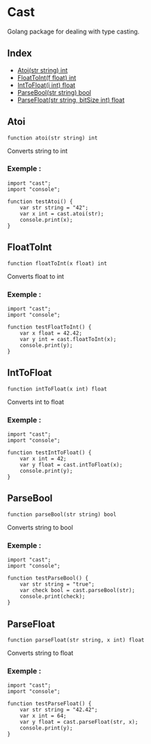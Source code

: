 # Cast

Golang package for dealing with type casting.

## Index

- [Atoi(str string) int](#atoi)
- [FloatToInt(f float) int](#floattoint)
- [IntToFloat(i int) float](#inttofloat)
- [ParseBool(str string) bool](#parsebool)
- [ParseFloat(str string, bitSize int) float](#parsefloat)

## Atoi
```
function atoi(str string) int
```
Converts string to int

### Exemple :
```ecla
import "cast";
import "console";

function testAtoi() {
    var str string = "42";
    var x int = cast.atoi(str);
    console.print(x);
}
```

## FloatToInt
```
function floatToInt(x float) int
```
Converts float to int

### Exemple :
```ecla
import "cast";
import "console";

function testFloatToInt() {
    var x float = 42.42;
    var y int = cast.floatToInt(x);
    console.print(y);
}
```

## IntToFloat
```
function intToFloat(x int) float
```
Converts int to float

### Exemple :
```ecla
import "cast";
import "console";

function testIntToFloat() {
    var x int = 42;
    var y float = cast.intToFloat(x);
    console.print(y);
}
```

## ParseBool
```
function parseBool(str string) bool
```
Converts string to bool

### Exemple :
```ecla
import "cast";
import "console";

function testParseBool() {
    var str string = "true";
    var check bool = cast.parseBool(str);
    console.print(check);
}
```

## ParseFloat
```
function parseFloat(str string, x int) float
```
Converts string to float

### Exemple :
```ecla
import "cast";
import "console";

function testParseFloat() {
    var str string = "42.42";
    var x int = 64;
    var y float = cast.parseFloat(str, x);
    console.print(y);
}
```